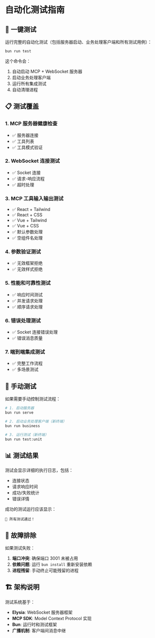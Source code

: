 # 自动化测试指南

## 🚀 一键测试

运行完整的自动化测试（包括服务器启动、业务处理客户端和所有测试用例）：

```bash
bun run test
```

这个命令会：
1. 自动启动 MCP + WebSocket 服务器
2. 启动业务处理客户端
3. 运行所有集成测试
4. 自动清理进程

## 📋 测试覆盖

### 1. MCP 服务器健康检查
- ✅ 服务器连接
- ✅ 工具列表
- ✅ 工具模式验证

### 2. WebSocket 连接测试
- ✅ Socket 连接
- ✅ 请求-响应流程
- ✅ 超时处理

### 3. MCP 工具输入输出测试
- ✅ React + Tailwind
- ✅ React + CSS
- ✅ Vue + Tailwind
- ✅ Vue + CSS
- ✅ 默认参数处理
- ✅ 空组件名处理

### 4. 参数验证测试
- ✅ 无效框架拒绝
- ✅ 无效样式拒绝

### 5. 性能和可靠性测试
- ✅ 响应时间测试
- ✅ 并发请求处理
- ✅ 顺序请求处理

### 6. 错误处理测试
- ✅ Socket 连接错误处理
- ✅ 错误消息质量

### 7. 端到端集成测试
- ✅ 完整工作流程
- ✅ 多场景测试

## 🔧 手动测试

如果需要手动控制测试流程：

```bash
# 1. 启动服务器
bun run serve

# 2. 启动业务处理客户端（新终端）
bun run business

# 3. 运行测试（新终端）
bun run test:unit
```

## 📊 测试结果

测试会显示详细的执行日志，包括：
- 连接状态
- 请求响应时间
- 成功/失败统计
- 错误详情

成功的测试运行应该显示：
```
🎉 所有测试通过！
```

## 🐛 故障排除

如果测试失败：

1. **端口冲突**: 确保端口 3001 未被占用
2. **依赖问题**: 运行 `bun install` 重新安装依赖
3. **进程残留**: 手动终止可能残留的进程

## 🏗️ 架构说明

测试系统基于：
- **Elysia**: WebSocket 服务器框架
- **MCP SDK**: Model Context Protocol 实现
- **Bun**: 运行时和测试框架
- **广播机制**: 客户端间消息中继